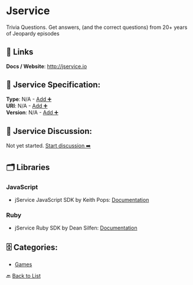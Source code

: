 # Jservice

Trivia Questions. Get answers, (and the correct questions) from 20+ years of Jeopardy episodes

##  🔗 Links
**Docs / Website**: http://jservice.io

## 🧬 Jservice Specification:
**Type**: N/A - [Add ➕](https://github.com/apis-list/apis-list/edit/main/apis.yaml#10736)  
**URI**: N/A - [Add ➕](https://github.com/apis-list/apis-list/edit/main/apis.yaml#10736)  
**Version**: N/A - [Add ➕](https://github.com/apis-list/apis-list/edit/main/apis.yaml#10736)

## 💬 Jservice Discussion:
Not yet started. [Start discussion ➡️](https://github.com/apis-list/apis-list/discussions/new)

## 🗂️ Libraries
### JavaScript
- jService JavaScript SDK by Keith Pops: [Documentation](https://github.com/keithpops/jeoparty)
### Ruby
- jService Ruby SDK by Dean Silfen: [Documentation](https://github.com/djds23/jApi)


## 🗄️ Categories:
- [Games](https://github.com/apis-list/apis-list#games-)

🔙  [Back to List](https://github.com/apis-list/apis-list)
